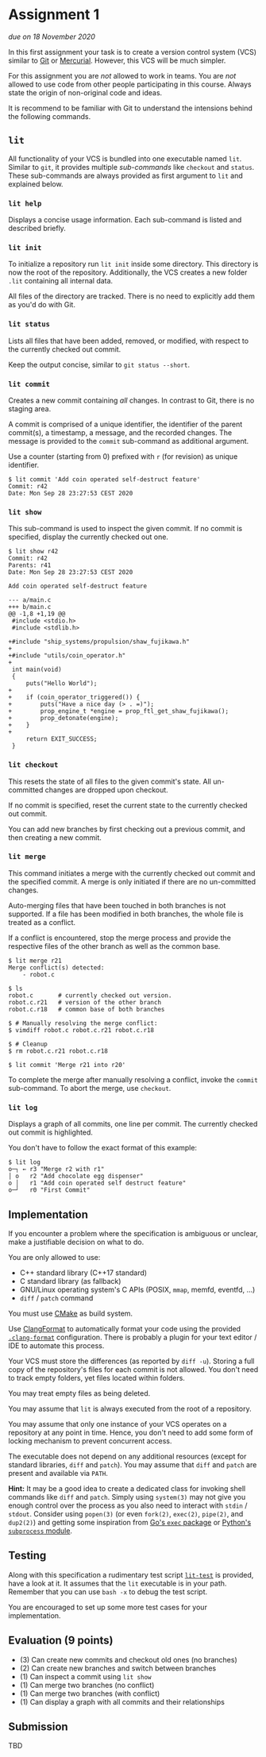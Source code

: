 # Assignment 1

*due on 18 November 2020*

In this first assignment your task is to create a version control system (VCS) similar to [Git](https://git-scm.com/) or [Mercurial](https://www.mercurial-scm.org/).
However, this VCS will be much simpler.

For this assignment you are *not* allowed to work in teams.
You are *not* allowed to use code from other people participating in this course.
Always state the origin of non-original code and ideas.

It is recommend to be familiar with Git to understand the intensions behind the following commands.

## `lit`

All functionality of your VCS is bundled into one executable named `lit`.
Similar to `git`, it provides multiple *sub-commands* like `checkout` and `status`.
These sub-commands are always provided as first argument to `lit` and explained below.

### `lit help`

Displays a concise usage information.
Each sub-command is listed and described briefly.

### `lit init`

To initialize a repository run `lit init` inside some directory.
This directory is now the root of the repository.
Additionally, the VCS creates a new folder `.lit` containing all internal data.

All files of the directory are tracked.
There is no need to explicitly add them as you'd do with Git.

### `lit status`

Lists all files that have been added, removed, or modified, with respect to the currently checked out commit.

Keep the output concise, similar to `git status --short`.

### `lit commit`

Creates a new commit containing *all* changes.
In contrast to Git, there is no staging area.

A commit is comprised of a unique identifier, the identifier of the parent commit(s), a timestamp, a message, and the recorded changes.
The message is provided to the `commit` sub-command as additional argument.

Use a counter (starting from 0) prefixed with `r` (for revision) as unique identifier.

```
$ lit commit 'Add coin operated self-destruct feature'
Commit: r42
Date: Mon Sep 28 23:27:53 CEST 2020
```

### `lit show`

This sub-command is used to inspect the given commit.
If no commit is specified, display the currently checked out one.

```
$ lit show r42
Commit: r42
Parents: r41
Date: Mon Sep 28 23:27:53 CEST 2020

Add coin operated self-destruct feature

--- a/main.c
+++ b/main.c
@@ -1,8 +1,19 @@
 #include <stdio.h>
 #include <stdlib.h>

+#include "ship_systems/propulsion/shaw_fujikawa.h"
+
+#include "utils/coin_operator.h"
+
 int main(void)
 {
     puts("Hello World");
+
+    if (coin_operator_triggered()) {
+        puts("Have a nice day (> . =)");
+        prop_engine_t *engine = prop_ftl_get_shaw_fujikawa();
+        prop_detonate(engine);
+    }
+
     return EXIT_SUCCESS;
 }
```

### `lit checkout`

This resets the state of all files to the given commit's state.
All un-committed changes are dropped upon checkout.

If no commit is specified, reset the current state to the currently checked out commit.

You can add new branches by first checking out a previous commit, and then creating a new commit.

### `lit merge`

This command initiates a merge with the currently checked out commit and the specified commit.
A merge is only initiated if there are no un-committed changes.

Auto-merging files that have been touched in both branches is not supported.
If a file has been modified in both branches, the whole file is treated as a conflict.

If a conflict is encountered, stop the merge process and provide the respective files of the other branch as well as the common base.

```
$ lit merge r21
Merge conflict(s) detected:
    - robot.c

$ ls
robot.c       # currently checked out version.
robot.c.r21   # version of the other branch
robot.c.r18   # common base of both branches

$ # Manually resolving the merge conflict:
$ vimdiff robot.c robot.c.r21 robot.c.r18

$ # Cleanup
$ rm robot.c.r21 robot.c.r18

$ lit commit 'Merge r21 into r20'
```

To complete the merge after manually resolving a conflict, invoke the `commit` sub-command.
To abort the merge, use `checkout`.

### `lit log`

Displays a graph of all commits, one line per commit.
The currently checked out commit is highlighted.

You don't have to follow the exact format of this example:

```
$ lit log
o─┐ ← r3 "Merge r2 with r1"
│ o   r2 "Add chocolate egg dispenser"
o │   r1 "Add coin operated self destruct feature"
o─┘   r0 "First Commit"
```

## Implementation

If you encounter a problem where the specification is ambiguous or unclear, make a justifiable decision on what to do.

You are only allowed to use:
- C++ standard library (C++17 standard)
- C standard library (as fallback)
- GNU/Linux operating system's C APIs (POSIX, `mmap`, memfd, eventfd, …)
- `diff` / `patch` command

You must use [CMake](https://cmake.org/) as build system.

Use [ClangFormat](https://clang.llvm.org/docs/ClangFormat.html) to automatically format your code using the provided [`.clang-format`](../.clang-format) configuration.
There is probably a plugin for your text editor / IDE to automate this process.

Your VCS must store the differences (as reported by `diff -u`).
Storing a full copy of the repository's files for each commit is not allowed.
You don't need to track empty folders, yet files located within folders.

You may treat empty files as being deleted.

You may assume that `lit` is always executed from the root of a repository.

You may assume that only one instance of your VCS operates on a repository at any point in time.
Hence, you don't need to add some form of locking mechanism to prevent concurrent access.

The executable does not depend on any additional resources (except for standard libraries, `diff` and `patch`).
You may assume that `diff` and `patch` are present and available via `PATH`.

**Hint:** It may be a good idea to create a dedicated class for invoking shell commands like `diff` and `patch`.
Simply using `system(3)` may not give you enough control over the process as you also need to interact with `stdin` / `stdout`.
Consider using `popen(3)` (or even `fork(2)`, `exec(2)`, `pipe(2)`, and `dup2(2)`) and getting some inspiration from [Go's `exec` package](https://golang.org/pkg/os/exec/) or [Python's `subprocess` module](https://docs.python.org/3/library/subprocess.html).

## Testing

Along with this specification a rudimentary test script [`lit-test`](lit-test) is provided, have a look at it.
It assumes that the `lit` executable is in your path.
Remember that you can use `bash -x` to debug the test script.

You are encouraged to set up some more test cases for your implementation.

## Evaluation (9 points)

- (3) Can create new commits and checkout old ones (no branches)
- (2) Can create new branches and switch between branches
- (1) Can inspect a commit using `lit show`
- (1) Can merge two branches (no conflict)
- (1) Can merge two branches (with conflict)
- (1) Can display a graph with all commits and their relationships

## Submission

TBD
